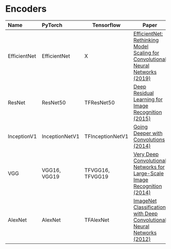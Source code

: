 # Encoders

| Name         | PyTorch        | Tensorflow       | Paper                                                                                                                                                        |
|:-------------|:---------------|------------------|--------------------------------------------------------------------------------------------------------------------------------------------------------------|
| EfficientNet | EfficientNet   | X                | [EfficientNet: Rethinking Model Scaling for Convolutional Neural Networks (2019)](https://arxiv.org/abs/1905.11946)
| ResNet       | ResNet50       | TFResNet50       | [Deep Residual Learning for Image Recognition (2015)](https://arxiv.org/abs/1512.03385)                                                                             |
| InceptionV1  | InceptionNetV1 | TFInceptionNetV1 | [Going Deeper with Convolutions (2014)](https://arxiv.org/abs/1409.4842)                                                                                            |
| VGG          | VGG16, VGG19   | TFVGG16, TFVGG19 | [Very Deep Convolutional Networks for Large-Scale Image Recognition (2014)](https://arxiv.org/abs/1409.1556)                                                        |
| AlexNet      | AlexNet        | TFAlexNet        | [ImageNet Classification with Deep Convolutional Neural Networks (2012)](https://proceedings.neurips.cc/paper/2012/file/c399862d3b9d6b76c8436e924a68c45b-Paper.pdf) |
